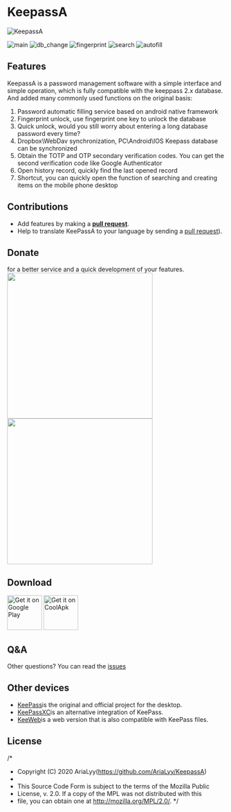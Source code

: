 # KeepassA
![KeepassA](https://github.com/AriaLyy/KeepassA/blob/master/app/src/main/res/mipmap-xxxhdpi/ic_launcher.png)

![main](https://github.com/AriaLyy/KeepassA/blob/master/img/x.png)
![db_change](https://github.com/AriaLyy/KeepassA/blob/master/img/device-2020-08-16-123728.png)
![fingerprint](https://github.com/AriaLyy/KeepassA/blob/master/img/device-2020-08-18-112704.png)
![search](https://github.com/AriaLyy/KeepassA/blob/master/img/device-2020-08-16-140111.png)
![autofill](https://github.com/AriaLyy/KeepassA/blob/master/img/device-2020-08-18-105755.png)


## Features
KeepassA is a password management software with a simple interface and simple operation, which is fully compatible with the keeppass 2.x database.
And added many commonly used functions on the original basis:

1. Password automatic filling service based on android native framework
2. Fingerprint unlock, use fingerprint one key to unlock the database
3. Quick unlock, would you still worry about entering a long database password every time?
4. Dropbox\WebDav synchronization, PC\Android\IOS Keepass database can be synchronized
5. Obtain the TOTP and OTP secondary verification codes. You can get the second verification code like Google Authenticator
6. Open history record, quickly find the last opened record
7. Shortcut, you can quickly open the function of searching and creating items on the mobile phone desktop

## Contributions
* Add features by making a **[pull request](https://help.github.com/articles/about-pull-requests/)**.
* Help to translate KeePassA to your language by sending a [pull request](https://help.github.com/articles/about-pull-requests/)).

## Donate
for a better service and a quick development of your features.
<img src="https://raw.githubusercontent.com/AriaLyy/Aria/master/img/ali_pay.png" width=336 height=336/>
<img src="https://raw.githubusercontent.com/AriaLyy/Aria/master/img/wx_pay.png" width=336 height=336/>


## Download
[<img src="https://play.google.com/intl/en_us/badges/images/generic/en_badge_web_generic.png" alt="Get it on Google Play" height="80">](https://play.google.com/store/apps/details?id=com.lyy.keepassa)
[<img src="https://static.coolapk.com/static/web/v8/img/icon.png" alt="Get it on CoolApk" height="80">](https://www.coolapk.com/apk/261010)

## Q&A
Other questions? You can read the [issues](https://github.com/AriaLyy/KeepassA/issues)

## Other devices
* [KeePass](https://keepass.info/)is the original and official project for the desktop.
* [KeePassXC](https://keepassxc.org/)is an alternative integration of KeePass.
* [KeeWeb](https://keeweb.info/)is a web version that is also compatible with KeePass files.

## License
/*
 * Copyright (C) 2020 AriaLyy(https://github.com/AriaLyy/KeepassA)
 *
 * This Source Code Form is subject to the terms of the Mozilla Public
 * License, v. 2.0. If a copy of the MPL was not distributed with this
 * file, you can obtain one at http://mozilla.org/MPL/2.0/.
 */
